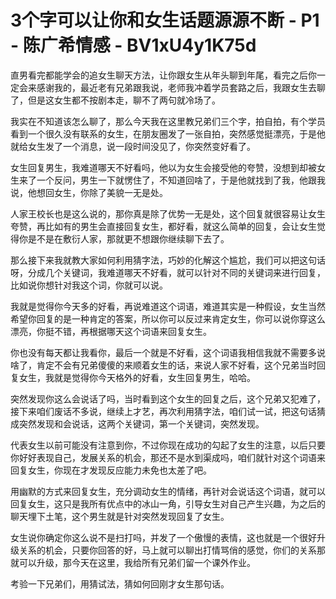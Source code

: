 # 3个字可以让你和女生话题源源不断 - P1 - 陈广希情感 - BV1xU4y1K75d

直男看完都能学会的追女生聊天方法，让你跟女生从年头聊到年尾，看完之后你一定会来感谢我的，最近老有兄弟跟我说，老师我冲着学员套路之后，我跟女生去聊了，但是这女生都不按剧本走，聊不了两句就冷场了。

我实在不知道该怎么聊了，那么今天我在这里教兄弟们三个字，拍自拍，有个学员看到一个很久没有联系的女生，在朋友圈发了一张自拍，突然感觉挺漂亮，于是他就给女生发了一个消息，说一段时间没见了，你突然变好看了。

女生回复男生，我难道哪天不好看吗，他以为女生会接受他的夸赞，没想到却被女生来了一个反问，男生一下就愣住了，不知道回啥了，于是他就找到了我，他跟我说，他想回女生，你除了美貌一无是处。

人家王校长也是这么说的，那你真是除了优势一无是处，这个回复就很容易让女生夸赞，再比如有的男生会直接回复女生，都好看，就这么简单的回复，会让女生觉得你是不是在敷衍人家，那就更不想跟你继续聊下去了。

那么接下来我就教大家如何利用猜字法，巧妙的化解这个尴尬，我们可以把这句话呀，分成几个关键词，我难道哪天不好看，就可以针对不同的关键词来进行回复，比如说你想针对我这个词，你就可以说。

我就是觉得你今天多的好看，再说难道这个词语，难道其实是一种假设，女生当然希望你回复的是一种肯定的答案，所以你可以反过来肯定女生，你可以说你穿这么漂亮，你挺不错，再根据哪天这个词语来回复女生。

你也没有每天都让我看你，最后一个就是不好看，这个词语我相信我就不需要多说啥了，肯定不会有兄弟傻傻的来顺着女生的话，来说人家不好看，这个兄弟当时回复女生，我就是觉得你今天格外的好看，女生回复男生，哈哈。

突然发现你这么会说话了吗，当时看到这个女生的回复之后，这个兄弟又犯难了，接下来咱们废话不多说，继续上才艺，再次利用猜字法，咱们试一试，把这句话猜成突然发现和会说话，这两个关键词，第一个关键词，突然发现。

代表女生以前可能没有注意到你，不过你现在成功的勾起了女生的注意，以后只要你好好表现自己，发展关系的机会，那还不是水到渠成吗，咱们就针对这个词语来回复女生，你现在才发现反应能力未免也太差了吧。

用幽默的方式来回复女生，充分调动女生的情绪，再针对会说话这个词语，就可以回复女生，这只是我所有优点中的冰山一角，引导女生对自己产生兴趣，为之后的聊天埋下土笔，这个男生就是针对突然发现回复了女生。

女生说你确定你这么说不是扫打吗，并发了一个傲慢的表情，这也就是一个很好升级关系的机会，只要你回答的好，马上就可以聊出打情骂俏的感觉，你们的关系那就可以升级，那今天在这里，我给所有兄弟们留一个课外作业。

考验一下兄弟们，用猜试法，猜如何回刚才女生那句话。